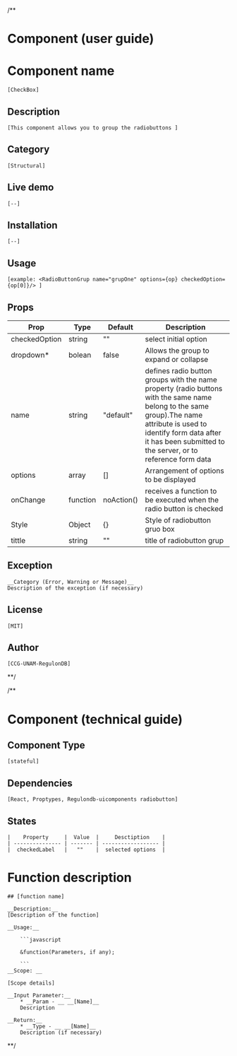 /**
# Component (user guide)

# Component name 

	[CheckBox]

## Description  

	[This component allows you to group the radiobuttons ]

## Category   

	[Structural]  

## Live demo 

	[--]


## Installation 

	[--]

## Usage 

	[example: <RadioButtonGrup name="grupOne" options={op} checkedOption={op[0]}/> ]

## Props 

| Prop          | Type     | Default    | Description                                                  |
| ------------- | -------- | ---------- | ------------------------------------------------------------ |
| checkedOption | string   | ""         | select initial option                                        |
| dropdown*     | bolean   | false      | Allows the group to expand or collapse                       |
| name          | string   | "default"  | defines radio button groups with the name property (radio buttons with the same name belong to the same group).The name attribute is used to identify form data after it has been submitted to the server, or to reference form data |
| options       | array    | []         | Arrangement of options to be displayed                       |
| onChange      | function | noAction() | receives a function to be executed when the radio button is checked |
| Style         | Object   | {}         | Style of radiobutton gruo box                                |
| tittle        | string   | ""         | title of radiobutton grup                                    |


## Exception
	__Category (Error, Warning or Message)__  
	Description of the exception (if necessary)

## License

	[MIT]

## Author 

	[CCG-UNAM-RegulonDB]

**/


/**
# Component (technical guide)

## Component Type 

	[stateful]

## Dependencies

	[React, Proptypes, Regulondb-uicomponents radiobutton]

## States

	|    Property     |  Value  |     Desctiption    |
	| --------------- | ------- | ------------------ |
	|  checkedLabel   |   ""    |  selected options  |


# Function description

	## [function name]
	
	__Description:__  
	[Description of the function]
	
	__Usage:__
	
		```javascript
	
		&function(Parameters, if any);
	
		```
	__Scope: __
	
	[Scope details]
	
	__Input Parameter:__  
		* __Param - __ __[Name]__
		Description
	
	__Return:__  
		* __Type - __ __[Name]__
		Description (if necessary)
**/